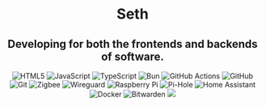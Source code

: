 <h1 align="center">Seth</h1>
<h2 align="center">
Developing for both the frontends and backends of software. 
</h2>

<p align="center">
<img src="https://img.shields.io/badge/html5-%23E34F26.svg?style=plastic&logo=html5&logoColor=white" alt="HTML5">
<img src="https://img.shields.io/badge/javascript-%23323330.svg?style=plastic&logo=javascript&logoColor=%23F7DF1E" alt="JavaScript">
<img src="https://img.shields.io/badge/typescript-%23007ACC.svg?style=plastic&logo=typescript&logoColor=white" alt="TypeScript">
<img src="https://img.shields.io/badge/Bun-%23000000.svg?style=plastic&logo=bun&logoColor=white" alt="Bun">
<img src="https://img.shields.io/badge/github%20actions-%232671E5.svg?style=plastic&logo=githubactions&logoColor=white" alt="GitHub Actions">
<img src="https://img.shields.io/badge/github-%23121011.svg?style=plastic&logo=github&logoColor=white" alt="GitHub">
<img src="https://img.shields.io/badge/git-%23F05033.svg?style=plastic&logo=git&logoColor=white" alt="Git">
<img src="https://img.shields.io/badge/zigbee-%23EB0443.svg?style=plastic&logo=zigbee&logoColor=white" alt="Zigbee">
<img src="https://img.shields.io/badge/wireguard-%2388171A.svg?style=plastic&logo=wireguard&logoColor=white" alt="Wireguard">
<img src="https://img.shields.io/badge/-RaspberryPi-C51A4A?style=plastic&logo=Raspberry-Pi" alt="Raspberry Pi">
<img src="https://img.shields.io/badge/pihole-%2396060C.svg?style=plastic&logo=pi-hole&logoColor=white" alt="Pi-Hole">
<img src="https://img.shields.io/badge/home%20assistant-%2341BDF5.svg?style=plastic&logo=home-assistant&logoColor=white" alt="Home Assistant">
<img src="https://img.shields.io/badge/docker-%230db7ed.svg?style=plastic&logo=docker&logoColor=white" alt="Docker">
<img src="https://img.shields.io/badge/bitwarden-%23175DDC.svg?style=plastic&logo=bitwarden&logoColor=white" alt="Bitwarden">
<img src="https://komarev.com/ghpvc/?username=wont-stream&style=plastic">
</p>
<!-- Proudly created with GPRM ( https://gprm.itsvg.in ) -->
